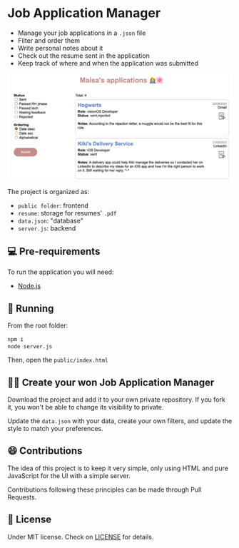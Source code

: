# Job Application Manager

- Manage your job applications in a `.json` file
- Filter and order them
- Write personal notes about it
- Check out the resume sent in the application
- Keep track of where and when the application was submitted

<img src="public/images/application-manager-overview.png" alt="website overview" width=700>

The project is organized as:
- `public folder`: frontend
- `resume`: storage for resumes' `.pdf`
- `data.json`: "database"
- `server.js`: backend

## 💻 Pre-requirements
To run the application you will need:
- [Node.js](https://nodejs.org/en/download/package-manager)

## 🚀 Running
From the root folder:
```
npm i
node server.js
```
Then, open the `public/index.html`

## 🧙‍♀️ Create your won Job Application Manager 
Download the project and add it to your own private repository. If you fork it, you won't be able to change its visibility to private.

Update the `data.json` with your data, create your own filters, and update the style to match your preferences.

## 😄 Contributions
The idea of this project is to keep it very simple, only using HTML and pure JavaScript for the UI with a simple server.

Contributions following these principles can be made through Pull Requests.

## 📝 License
Under MIT license. Check on [LICENSE](LICENSE) for details.
